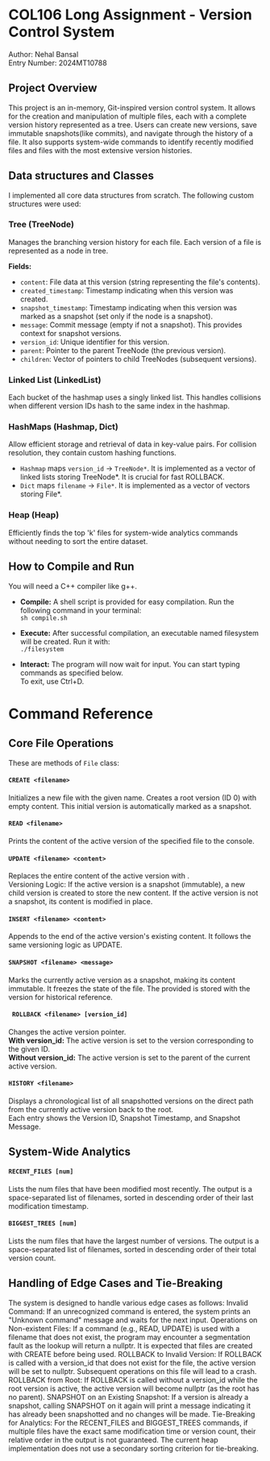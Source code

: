 # COL106 Long Assignment - Version Control System

Author: Nehal Bansal  
Entry Number: 2024MT10788

## Project Overview
This project is an in-memory, Git-inspired version control system. It allows for the creation and manipulation of multiple files, each with a complete version history represented as a tree. Users can create new versions, save immutable snapshots(like commits), and navigate through the history of a file. It also supports system-wide commands to identify recently modified files and files with the most extensive version histories.
## Data structures and Classes
I implemented all core data structures from scratch. The following custom structures were used:
### Tree (TreeNode)
Manages the branching version history for each file. Each version of a file is represented as a node in tree.

**Fields:**

*   `content`: File data at this version (string representing the file's contents).
*   `created_timestamp`: Timestamp indicating when this version was created.
*   `snapshot_timestamp`: Timestamp indicating when this version was marked as a snapshot (set only if the node is a snapshot).
*   `message`: Commit message (empty if not a snapshot). This provides context for snapshot versions.
*   `version_id`: Unique identifier for this version.
*   `parent`: Pointer to the parent TreeNode (the previous version).
*   `children`: Vector of pointers to child TreeNodes (subsequent versions).

### Linked List (LinkedList)
Each bucket of the hashmap uses a singly linked list. This handles collisions when different version IDs hash to the same index in the hashmap.

### HashMaps (Hashmap, Dict)
Allow efficient storage and retrieval of data in key-value pairs. For collision resolution, they contain custom hashing functions.
* `Hashmap` maps `version_id` → `TreeNode*`. It is implemented as a vector of linked lists storing TreeNode*. It is crucial for fast ROLLBACK.
* `Dict` maps `filename` → `File*`. It is implemented as a vector of vectors storing File*.

### Heap (Heap)
Efficiently finds the top 'k' files for system-wide analytics commands without needing to sort the entire dataset.

## How to Compile and Run
You will need a C++ compiler like g++.

* **Compile:** A shell script is provided for easy compilation. Run the following command in your terminal:  
`sh compile.sh`

* **Execute:** After successful compilation, an executable named filesystem will be created. Run it with:  
`./filesystem`

* **Interact:** The program will now wait for input. You can start typing commands as specified below.  
To exit, use Ctrl+D.

# Command Reference

## Core File Operations
These are methods of `File` class:
#### `CREATE <filename>`
Initializes a new file with the given name. Creates a root version (ID 0) with empty content. This initial version is automatically marked as a snapshot.
#### `READ <filename>`
Prints the content of the active version of the specified file to the console.
#### `UPDATE <filename> <content>`
Replaces the entire content of the active version with <content>.  
Versioning Logic: If the active version is a snapshot (immutable), a new child version is created to store the new content. If the active version is not a snapshot, its content is modified in place.
#### `INSERT <filename> <content>`
Appends <content> to the end of the active version's existing content. It follows the same versioning logic as UPDATE.
#### `SNAPSHOT <filename> <message>`
Marks the currently active version as a snapshot, making its content immutable. It freezes the state of the file. The provided <message> is stored with the version for historical reference.
#### ` ROLLBACK <filename> [version_id]`
Changes the active version pointer.  
**With version_id:** The active version is set to the version corresponding to the given ID.  
**Without version_id:** The active version is set to the parent of the current active version.
#### `HISTORY <filename>`
Displays a chronological list of all snapshotted versions on the direct path from the currently active version back to the root.  
Each entry shows the Version ID, Snapshot Timestamp, and Snapshot Message.
## System-Wide Analytics
#### `RECENT_FILES [num]`
Lists the num files that have been modified most recently. The output is a space-separated list of filenames, sorted in descending order of their last modification timestamp.
#### `BIGGEST_TREES [num]`
Lists the num files that have the largest number of versions. The output is a space-separated list of filenames, sorted in descending order of their total version count.

## Handling of Edge Cases and Tie-Breaking
The system is designed to handle various edge cases as follows:
Invalid Command: If an unrecognized command is entered, the system prints an "Unknown command" message and waits for the next input.
Operations on Non-existent Files: If a command (e.g., READ, UPDATE) is used with a filename that does not exist, the program may encounter a segmentation fault as the lookup will return a nullptr. It is expected that files are created with CREATE before being used.
ROLLBACK to Invalid Version: If ROLLBACK is called with a version_id that does not exist for the file, the active version will be set to nullptr. Subsequent operations on this file will lead to a crash.
ROLLBACK from Root: If ROLLBACK is called without a version_id while the root version is active, the active version will become nullptr (as the root has no parent).
SNAPSHOT on an Existing Snapshot: If a version is already a snapshot, calling SNAPSHOT on it again will print a message indicating it has already been snapshotted and no changes will be made.
Tie-Breaking for Analytics: For the RECENT_FILES and BIGGEST_TREES commands, if multiple files have the exact same modification time or version count, their relative order in the output is not guaranteed. The current heap implementation does not use a secondary sorting criterion for tie-breaking.
